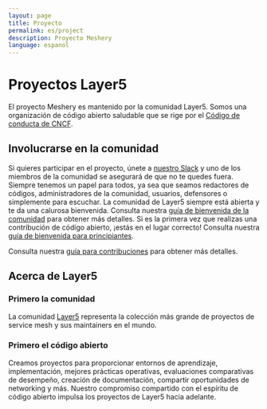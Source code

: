 ```yaml
---
layout: page
title: Proyecto
permalink: es/project
description: Proyecto Meshery
language: espanol
---
```


# Proyectos Layer5

El proyecto Meshery es mantenido por la comunidad Layer5. Somos una organización de código abierto saludable que se rige por el [Código de conducta de CNCF](https://github.com/cncf/foundation/blob/master/code-of-conduct.md).

## Involucrarse en la comunidad

Si quieres participar en el proyecto, únete a [nuestro Slack](http://slack.layer5.io) y uno de los miembros de la comunidad se asegurará de que no te quedes fuera. Siempre tenemos un papel para todos, ya sea que seamos redactores de códigos, administradores de la comunidad, usuarios, defensores o simplemente para escuchar. La comunidad de Layer5 siempre está abierta y te da una calurosa bienvenida. Consulta nuestra [guía de bienvenida de la comunidad](https://docs.google.com/document/d/17OPtDE_rdnPQxmk2Kauhm3GwXF1R5dZ3Cj8qZLKdo5E/edit) para obtener más detalles.
Si es la primera vez que realizas una contribución de código abierto, ¡estás en el lugar correcto! Consulta nuestra [guía de bienvenida para principiantes](https://docs.google.com/document/d/1tpg2sLxirozNt3Ofr3GdM002f9rExp74EqrsGZBU710/edit).


Consulta nuestra [guía para contribuciones](/docs/es/project/contributing) para obtener más detalles.

## Acerca de Layer5

### Primero la comunidad

<p>La comunidad <a href="https://layer5.io">Layer5</a> representa la colección más grande de proyectos de service mesh y sus maintainers en el mundo.</p>

### Primero el código abierto

<p>Creamos proyectos para proporcionar entornos de aprendizaje, implementación, mejores prácticas operativas, evaluaciones comparativas de desempeño, creación de documentación, compartir oportunidades de networking y más. Nuestro compromiso compartido con el espíritu de código abierto impulsa los proyectos de Layer5 hacia adelante.</p>
